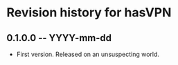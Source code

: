 # Revision history for hasVPN

## 0.1.0.0 -- YYYY-mm-dd

* First version. Released on an unsuspecting world.
